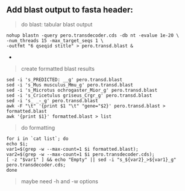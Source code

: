 Add blast output to fasta header:
---


> do blast: tabular blast output

	nohup blastn -query pero.transdecoder.cds -db nt -evalue 1e-20 \
	-num_threads 15 -max_target_seqs 1 \
	-outfmt "6 qseqid stitle" > pero.transd.blast &

-

>create formatted blast results
	
	sed -i 's_PREDICTED: __g' pero.transd.blast
	sed -i 's_Mus musculus_Mmu_g' pero.transd.blast
	sed -i 's_Microtus ochrogaster_Mior_g' pero.transd.blast
	sed -i 's_Cricetulus griseus_Crgr_g' pero.transd.blast
	sed -i 's_ _-_g' pero.transd.blast
	awk -F "\t" '{print $1 "\t" "gene="$2}' pero.transd.blast > formatted.blast
	awk '{print $1}' formatted.blast > list

>do formatting

	for i in `cat list`; do 
	echo $i; 
	var1=$(grep -w --max-count=1 $i formatted.blast); 
	var2=$(grep -w --max-count=1 $i pero.transdecoder.cds);
	[ -z "$var1" ] && echo "Empty" || sed -i "s_${var2}_>${var1}_g" pero.transdecoder.cds; 
	done

> maybe need -h and -w options
	